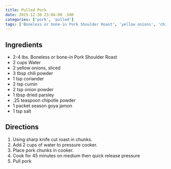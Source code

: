 ```yaml
---
title: Pulled Pork
date: 2015-12-30 23:04:00 -500
categories: ['pork', 'pulled']
tags: ['Boneless or bone-in Pork Shoulder Roast', 'yellow onions', 'chili powder', 'coriander', 'cumin', 'onion powder', 'dried parsley', 'chipotle powder', 'season goya jamon', 'salt', 'Pull pork']
---
```


## Ingredients

-   2-4 lbs. Boneless or bone-in Pork Shoulder Roast
-   2 cups Water
-   2 yellow onions, sliced
-   3 tbsp chili powder
-   1 tsp coriander
-   2 tsp cumin
-   2 tsp onion powder
-   1 tbsp dried parsley
-   .25 teaspoon chipotle powder
-   1 packet season goya jamon
-   1 tsp salt



## Directions

1.  Using sharp knife cut roast in chunks.
2.  Add 2 cups of water to pressure cooker.
3.  Place pork chunks in cooker.
4.  Cook for 45 minutes on medium then quick release pressure
5.  Pull pork

